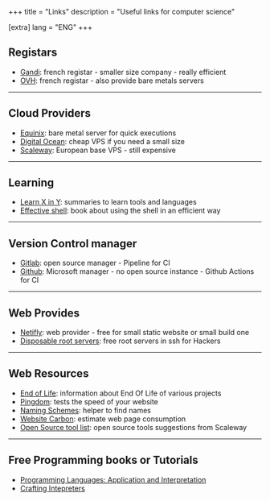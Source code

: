 +++
title = "Links"
description = "Useful links for computer science"

[extra]
lang = "ENG"
+++

## Registars

* [Gandi](https://www.gandi.net/fr): french registar - smaller size company - really efficient
* [OVH](https://www.ovhcloud.com/fr/): french registar - also provide bare metals servers

<hr />

## Cloud Providers

* [Equinix](https://console.equinix.com): bare metal server for quick executions
* [Digital Ocean](https://cloud.digitalocean.com/): cheap VPS if you need a small size
* [Scaleway](https://console.scaleway.com/): European base VPS - still expensive

<hr />

## Learning

* [Learn X in Y](https://learnxinyminutes.com/): summaries to learn tools and languages
* [Effective shell](https://effective-shell.com/): book about using the shell in an efficient way

<hr />

## Version Control manager

* [Gitlab](https://about.gitlab.com/): open source manager - Pipeline for CI
* [Github](https://github.com/): Microsoft manager - no open source instance - Github Actions for CI

<hr />

## Web Provides

* [Netifly](https://app.netlify.com/): web provider - free for small static website or small build one
* [Disposable root servers](https://blog.thc.org/disposable-root-servers): free root servers in ssh for Hackers

<hr />

## Web Resources

* [End of Life](https://endoflife.date/): information about End Of Life of various projects
* [Pingdom](https://tools.pingdom.com/): tests the speed of your website
* [Naming Schemes](https://namingschemes.com/): helper to find names
* [Website Carbon](https://www.websitecarbon.com/): estimate web page consumption
* [Open Source tool list](https://blog.scaleway.com/40-open-source-projects/?utm_source=linkedin&utm_medium=social&utm_term=&utm_content=&utm_campaign=default): open source tools suggestions from Scaleway

<hr />

## Free Programming books or Tutorials

* [Programming Languages: Application and Interpretation](https://www.plai.org/3/2/PLAI%20Version%203.2.1%20electronic.pdf)
* [Crafting Intepreters](https://craftinginterpreters.com/)
